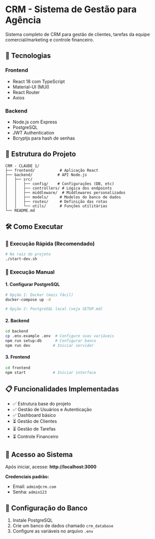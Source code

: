 # CRM - Sistema de Gestão para Agência

Sistema completo de CRM para gestão de clientes, tarefas da equipe comercial/marketing e controle financeiro.

## 🚀 Tecnologias

### Frontend
- React 18 com TypeScript
- Material-UI (MUI)
- React Router
- Axios

### Backend
- Node.js com Express
- PostgreSQL
- JWT Authentication
- Bcryptjs para hash de senhas

## 📁 Estrutura do Projeto

```
CRM - CLAUDE 1/
├── frontend/           # Aplicação React
├── backend/           # API Node.js
│   ├── src/
│   │   ├── config/    # Configurações (DB, etc)
│   │   ├── controllers/ # Lógica dos endpoints
│   │   ├── middleware/  # Middlewares personalizados
│   │   ├── models/     # Modelos do banco de dados
│   │   ├── routes/     # Definição das rotas
│   │   └── utils/      # Funções utilitárias
└── README.md
```

## 🛠️ Como Executar

### 🚀 Execução Rápida (Recomendado)
```bash
# Na raiz do projeto
./start-dev.sh
```

### 🔧 Execução Manual

#### 1. Configurar PostgreSQL
```bash
# Opção 1: Docker (mais fácil)
docker-compose up -d

# Opção 2: PostgreSQL local (veja SETUP.md)
```

#### 2. Backend
```bash
cd backend
cp .env.example .env  # Configure suas variáveis
npm run setup:db      # Configurar banco
npm run dev          # Iniciar servidor
```

#### 3. Frontend
```bash
cd frontend
npm start            # Iniciar interface
```

## 📋 Funcionalidades Implementadas

- ✅ Estrutura base do projeto
- ✅ Gestão de Usuários e Autenticação
- ✅ Dashboard básico
- ⏳ Gestão de Clientes
- ⏳ Gestão de Tarefas
- ⏳ Controle Financeiro

## 🎯 Acesso ao Sistema

Após iniciar, acesse: **http://localhost:3000**

**Credenciais padrão:**
- Email: `admin@crm.com`
- Senha: `admin123`

## 🔧 Configuração do Banco

1. Instale PostgreSQL
2. Crie um banco de dados chamado `crm_database`
3. Configure as variáveis no arquivo `.env`